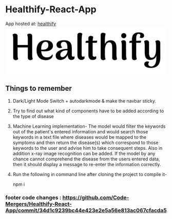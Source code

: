 # Healthify-React-App
App hosted at: [healthify](https://healthify-code-mergers.netlify.app)
![HealthifyLogo](./public/logoother.png)
## Things to remember
1) Dark/Light Mode Switch + autodarkmode & make the navbar sticky.
2) Try to find out what kind of components have to be added according to the type of disease
3) Machine Learning implementation-
   The model would filter the keywords out of the patient's entered information and would 
   search those keywords in a text file where diseases would be mapped to the symptoms and then
   return the disease(s) which correspond to those keywords to the user and advise him to take
   consequent steps.
   Also in addition x-ray image recognition can be added.
   If the model by any chance cannot comprehend the disease from the users entered data, then
   it should display a message to re-enter the information correctly.
   
4) Run the following in command line after cloning the project to compile it-

   npm i 

   <!-- npm install --save react-spinners
   
   npm install react-bootstrap bootstrap@4.6.0

   npm i firebase

   npm i react-router-dom -->

### footer code changes : https://github.com/Code-Mergers/Healthify-React-App/commit/34d1c9239bc44e423e2e5a56e813ac067cfacda5
